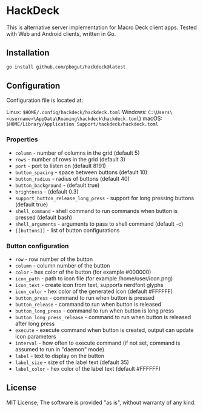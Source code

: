 # HackDeck

This is alternative server implementation for Macro Deck client apps.
Tested with Web and Android clients, written in Go.

## Installation

```bash
go install github.com/pbogut/hackdeck@latest
```

## Configuration

Configuration file is located at:

Linux: `$HOME/.config/hackdeck/hackdeck.toml`
Windows: `C:\Users\<username>\AppData\Roaming\hackdeck\hackdeck.toml`)
macOS: `$HOME/Library/Application Support/hackdeck/hackdeck.toml`

### Properties

- `column` - number of columns in the grid (default 5)
- `rows` - number of rows in the grid (default 3)
- `port` - port to listen on (default 8191)
- `button_spacing` - space between buttons (default 10)
- `button_radius` - radius of buttons (default 40)
- `button_background` - (default true)
- `brightness` - (default 0.3)
- `support_button_release_long_press` - support for long pressing buttons (default true)
- `shell_command` - shell command to run commands when button is pressed (default bash)
- `shell_arguments` - arguments to pass to shell command (default -c)
- `[[buttons]]` - list of button configurations

### Button configuration

- `row` - row number of the button
- `column` - column number of the button
- `color` - hex color of the button (for example #000000)
- `icon_path` - path to icon file (for example /home/user/icon.png)
- `icon_text` - create icon from text, supports nerdfont glyphs
- `icon_color` - hex color of the generated icon (default #FFFFFF)
- `button_press` - command to run when button is pressed
- `button_release` - command to run when button is released
- `button_long_press` - command to run when button is long press
- `button_long_press_release` - command to run when button is released after long press
- `execute` - execute command when button is created, output can update icon parameters
- `interval` - how often to execute command (if not set, command is assumed to run in "daemon" mode)
- `label` - text to display on the button
- `label_size` - size of the label text (default 35)
- `label_color` - hex color of the label text (default #FFFFFF)

## License

MIT License;
The software is provided "as is", without warranty of any kind.
